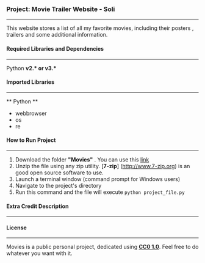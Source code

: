 ### Project: Movie Trailer Website  - __Soli__
------------------------
This website stores a list of all my favorite movies, including their posters , trailers and some additional information.

#### Required Libraries and Dependencies
----
Python __v2.* or v3.*__

#### Imported Libraries
----
** Python **
* webbrowser
* os
* re

#### How to Run Project
----
1. Download the folder __"Movies"__ . You can use this [link](https://github.com/AhmedSoli/Movies/archive/master.zip)
2. Unzip the file using any zip utility. [__7-zip__] (http://www.7-zip.org) is an good open source software to use.
3. Launch a terminal window (command prompt for Windows users)
4. Navigate to the project's directory
5. Run this command and the file will execute
    `python project_file.py`


#### Extra Credit Description
----

#### License 
----
Movies is a public personal project, dedicated using [__CC0 1.0__](https://creativecommons.org/publicdomain/zero/1.0/). Feel free to do whatever you want with it.

